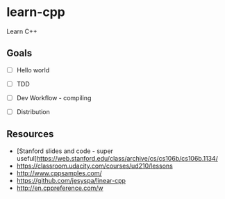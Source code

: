 # learn-cpp
Learn C++

## Goals
- [ ] Hello world
- [ ] TDD
- [ ] Dev Workflow - compiling
- [ ] Distribution


## Resources
- [Stanford slides and code - super useful]https://web.stanford.edu/class/archive/cs/cs106b/cs106b.1134/
- https://classroom.udacity.com/courses/ud210/lessons
- http://www.cppsamples.com/
- https://github.com/jesyspa/linear-cpp
- http://en.cppreference.com/w
